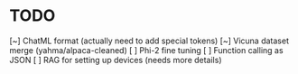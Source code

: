 # TODO
[~] ChatML format (actually need to add special tokens)
[~] Vicuna dataset merge (yahma/alpaca-cleaned)
[ ] Phi-2 fine tuning
[ ] Function calling as JSON
[ ] RAG for setting up devices (needs more details)
